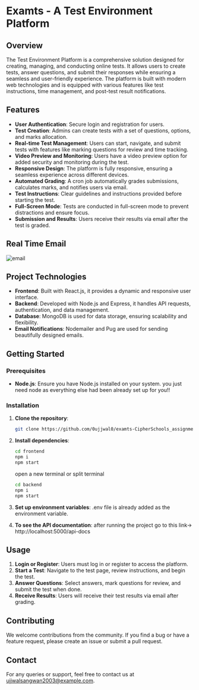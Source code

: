 
# **Examts - A Test Environment Platform**

## **Overview**

The Test Environment Platform is a comprehensive solution designed for creating, managing, and conducting online tests. It allows users to create tests, answer questions, and submit their responses while ensuring a seamless and user-friendly experience. The platform is built with modern web technologies and is equipped with various features like test instructions, time management, and post-test result notifications.

## **Features**

- **User Authentication**: Secure login and registration for users.
- **Test Creation**: Admins can create tests with a set of questions, options, and marks allocation.
- **Real-time Test Management**: Users can start, navigate, and submit tests with features like marking questions for review and time tracking.
- **Video Preview and Monitoring**: Users have a video preview option for added security and monitoring during the test.
- **Responsive Design**: The platform is fully responsive, ensuring a seamless experience across different devices.
- **Automated Grading**: A cron job automatically grades submissions, calculates marks, and notifies users via email.
- **Test Instructions**: Clear guidelines and instructions provided before starting the test.
- **Full-Screen Mode**: Tests are conducted in full-screen mode to prevent distractions and ensure focus.
- **Submission and Results**: Users receive their results via email after the test is graded.

## **Real Time Email**
![email](https://github.com/0ujjwal0/examts-CipherSchools_assignment/blob/main/frontend/public/email%20screenshot.png)

## **Project Technologies**

- **Frontend**: Built with React.js, it provides a dynamic and responsive user interface.
- **Backend**: Developed with Node.js and Express, it handles API requests, authentication, and data management.
- **Database**: MongoDB is used for data storage, ensuring scalability and flexibility.
- **Email Notifications**: Nodemailer and Pug are used for sending beautifully designed emails.

## **Getting Started**

### **Prerequisites**

- **Node.js**: Ensure you have Node.js installed on your system.
you just need node as everything else had been already set up for you!!

### **Installation**

1. **Clone the repository**:
   ```bash
   git clone https://github.com/0ujjwal0/examts-CipherSchools_assignment.git
   ```

2. **Install dependencies**:
   ```bash
   cd frontend
   npm i
   npm start
   ```
   open a new terminal or split terminal
   ```bash
   cd backend
   npm i
   npm start
   ```

3. **Set up environment variables**:
   .env file is already added as the environment variable.
4. **To see the API documentation**:
   after running the project go to this link-> http://localhost:5000/api-docs

## **Usage**

1. **Login or Register**: Users must log in or register to access the platform.
2. **Start a Test**: Navigate to the test page, review instructions, and begin the test.
3. **Answer Questions**: Select answers, mark questions for review, and submit the test when done.
4. **Receive Results**: Users will receive their test results via email after grading.

## **Contributing**

We welcome contributions from the community. If you find a bug or have a feature request, please create an issue or submit a pull request.


## **Contact**

For any queries or support, feel free to contact us at ujjwalsangwan2003@example.com.
